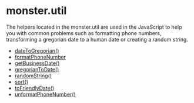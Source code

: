 # monster.util
The helpers located in the monster.util are used in the JavaScript to help you with common problems such as formatting phone numbers, transforming a gregorian date to a human date or creating a random string.

* [dateToGregorian()][date_to_gregorian]
* [formatPhoneNumber][format_phone_number]
* [getBusinessDate()][get_business_date]
* [gregorianToDate()][gregorian_to_date]
* [randomString()][random_string]
* [sort()][sort]
* [toFriendlyDate()][to_friendly_date]
* [unformatPhoneNumber()][unformat_phone_number]

[date_to_gregorian]: monster.util/dateToGregorian().md
[format_phone_number]: monster.util/formatPhoneNumber().md
[get_business_date]: monster.util/getBusinessDate().md
[gregorian_to_date]: monster.util/gregorianToDate().md
[random_string]: monster.util/randomString().md
[sort]: monster.util/sort().md
[to_friendly_date]: monster.util/toFriendlyDate().md
[unformat_phone_number]: monster.util/unformatPhoneNumber().md
